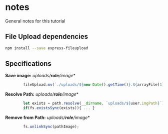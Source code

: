 # notes
General notes for this tutorial

## File Upload dependencies
```bash
npm install --save express-fileupload
```

## Specifications
**Save image:** *uploads/**role**/image** 
```javascript
        fileUpload.mv(`./uploads/${new Date().getTime()}.${arrayFile[1]}`, (err) => { .. });
```

**Resolve Path:** *uploads/**role**/image** 
```javascript
        let exists = path.resolve(__dirname, `uploads/${user.imgPath}`);
        if(fs.existsSync(exists)){ ... }

```

**Remove from Path:** *uploads/**role**/image** 
```javascript
        fs.unlinkSync(pathImage);
```